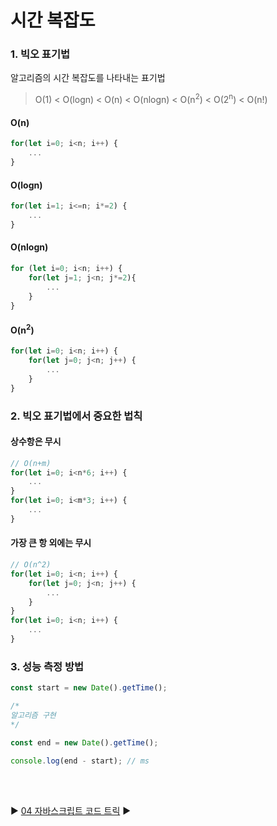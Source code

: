 # 시간 복잡도

### 1. 빅오 표기법

알고리즘의 시간 복잡도를 나타내는 표기법

> O(1) < O(logn) < O(n) < O(nlogn) < O(n<sup>2</sup>) < O(2<sup>n</sup>) < O(n!)

#### O(n)

```javascript
for(let i=0; i<n; i++) {
    ...
}
```

#### O(logn)

```javascript
for(let i=1; i<=n; i*=2) {
    ...
}
```

#### O(nlogn)

```javascript
for (let i=0; i<n; i++) {
    for(let j=1; j<n; j*=2){
        ...
    }
}
```

#### O(n<sup>2</sup>)

```javascript
for(let i=0; i<n; i++) {
    for(let j=0; j<n; j++) {
        ...
    }
}
```

### 2. 빅오 표기법에서 중요한 법칙

#### 상수항은 무시

```javascript
// O(n+m)
for(let i=0; i<n*6; i++) {
    ...
}
for(let i=0; i<m*3; i++) {
    ...
}
```

#### 가장 큰 항 외에는 무시

```javascript
// O(n^2)
for(let i=0; i<n; i++) {
    for(let j=0; j<n; j++) {
        ...
    }
}
for(let i=0; i<n; i++) {
    ...
}
```

### 3. 성능 측정 방법

```javascript
const start = new Date().getTime();

/*
알고리즘 구현
*/

const end = new Date().getTime();

console.log(end - start); // ms
```

<br/>  
<br/>

:arrow_forward: [04 자바스크립트 코드 트릭](./04%20%EC%9E%90%EB%B0%94%EC%8A%A4%ED%81%AC%EB%A6%BD%ED%8A%B8%20%EC%BD%94%EB%93%9C%20%ED%8A%B8%EB%A6%AD.md) :arrow_forward:
